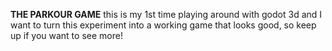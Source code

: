 **THE PARKOUR GAME**
this is my 1st time playing around with godot 3d and I want to turn this experiment into a working game that looks good, so keep up if you want to see more!
